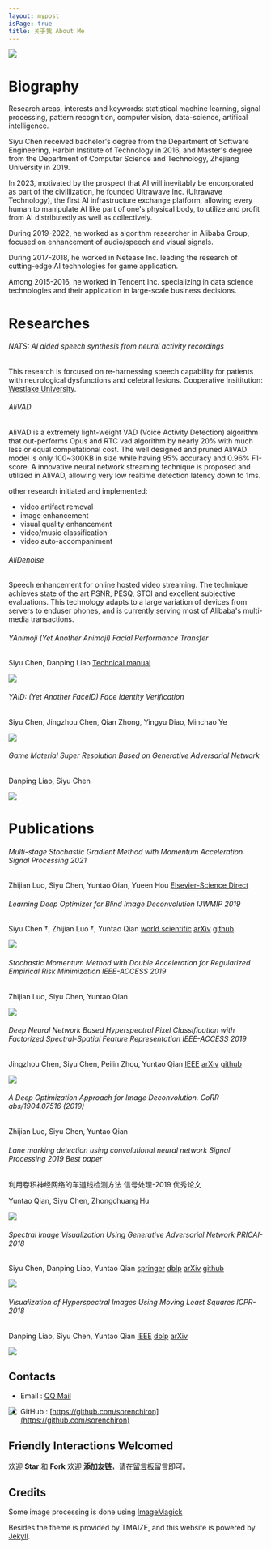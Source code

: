 ```yaml
---
layout: mypost
isPage: true
title: 关于我 About Me
---
```


![]({{site.baseUrl}}/static/img/me.jpg)

# Biography

Research areas, interests and keywords: statistical machine learning, signal processing, pattern recognition, computer vision, data-science, artifical intelligence.


Siyu Chen received bachelor's degree from the Department of Software Engineering, Harbin Institute of Technology in 2016, and Master's degree from the Department of Computer Science and Technology, Zhejiang University in 2019. 


In 2023, motivated by the prospect that AI will inevitably be encorporated as part of the civillization, he founded Ultrawave Inc. (Ultrawave Technology), the first AI infrastructure exchange platform, allowing every human to manipulate AI like part of one's physical body, to utilize and profit from AI distributedly as well as collectively.


During 2019-2022, he worked as algorithm researcher in Alibaba Group, focused on enhancement of audio/speech and visual signals.


During 2017-2018, he worked in Netease Inc. leading the research of cutting-edge AI technologies for game application.


Among 2015-2016, he worked in Tencent Inc. specializing in data science technologies and their application in large-scale business decisions.

# Researches

###### NATS: AI aided speech synthesis from neural activity recordings
This research is forcused on re-harnessing speech capability for patients with neurological dysfunctions and celebral lesions. Cooperative insititution: [Westlake University](https://www.westlake.edu.cn/).

###### AliVAD
AliVAD is a extremely light-weight VAD (Voice Activity Detection) algorithm that out-performs Opus and RTC vad algorithm by nearly 20% with much less or equal computational cost. The well designed and pruned AliVAD model is only 100~300KB in size while having 95% accuracy and 0.96% F1-score. A innovative neural network streaming technique is proposed and utilized in AliVAD, allowing very low realtime detection latency down to 1ms.

other research initiated and implemented: 
- video artifact removal
- image enhancement 
- visual quality enhancement
- video/music classification
- video auto-accompaniment

###### AliDenoise
Speech enhancement for online hosted video streaming. The technique achieves state of the art PSNR, PESQ, STOI and excellent subjective evaluations. This technology adapts to a large variation of devices from servers to enduser phones, and is currently serving most of Alibaba's multi-media transactions.

###### YAnimoji (Yet Another Animoji) Facial Performance Transfer

Siyu Chen, Danping Liao [Technical manual]({{site.baseUrl}}/static/files/YAnimoji.pdf)

![]({{site.baseUrl}}/static/img/animoji.gif)

###### YAID: (Yet Another FaceID) Face Identity Verification

Siyu Chen, Jingzhou Chen, Qian Zhong, Yingyu Diao, Minchao Ye

![]({{site.baseUrl}}/static/img/faceid.gif)

###### Game Material Super Resolution Based on Generative Adversarial Network

Danping Liao, Siyu Chen

![]({{site.baseUrl}}/static/img/srgan.gif)

# Publications

###### Multi-stage Stochastic Gradient Method with Momentum Acceleration Signal Processing 2021
Zhijian Luo, Siyu Chen, Yuntao Qian, Yueen Hou [Elsevier-Science Direct](https://www.sciencedirect.com/science/article/abs/pii/S0165168421002395)

###### Learning Deep Optimizer for Blind Image Deconvolution IJWMIP 2019

Siyu Chen †, Zhijian Luo †, Yuntao Qian [world scientific](https://www.worldscientific.com/doi/abs/10.1142/S0219691319500449) [arXiv](https://arxiv.org/abs/1904.07516) [github](https://github.com/sorenchiron/deblur)

![]({{site.baseUrl}}/static/img/trees.gif)

###### Stochastic Momentum Method with Double Acceleration for Regularized Empirical Risk Minimization IEEE-ACCESS 2019

Zhijian Luo, Siyu Chen, Yuntao Qian

![]({{site.baseUrl}}/static/img/SDAMM.png)

###### Deep Neural Network Based Hyperspectral Pixel Classification with Factorized Spectral-Spatial Feature Representation IEEE-ACCESS 2019

Jingzhou Chen, Siyu Chen, Peilin Zhou, Yuntao Qian [IEEE](https://ieeexplore.ieee.org/document/8740867?source=authoralert) [arXiv](https://arxiv.org/abs/1904.07461) [github](https://github.com/MonsterZhZh/FSSF-Net-for-HSI-Classification)

![]({{site.baseUrl}}/static/img/hsi_classification.gif)

	
###### A Deep Optimization Approach for Image Deconvolution. CoRR abs/1904.07516 (2019)

Zhijian Luo, Siyu Chen, Yuntao Qian

###### Lane marking detection using convolutional neural network Signal Processing 2019 Best paper

利用卷积神经网络的车道线检测方法 信号处理-2019 优秀论文

Yuntao Qian, Siyu Chen, Zhongchuang Hu

![]({{site.baseUrl}}/static/img/lane_detection.gif)

###### Spectral Image Visualization Using Generative Adversarial Network PRICAI-2018

Siyu Chen, Danping Liao, Yuntao Qian [springer](https://link.springer.com/chapter/10.1007/978-3-319-97304-3_30) [dblp](https://dblp.org/rec/conf/pricai/ChenLQ18) [arXiv](https://arxiv.org/abs/1802.02290) [github](https://github.com/sorenchiron/vgan-tensorflow)

![]({{site.baseUrl}}/static/img/vgan.gif)


###### Visualization of Hyperspectral Images Using Moving Least Squares ICPR-2018

Danping Liao, Siyu Chen, Yuntao Qian [IEEE](https://ieeexplore.ieee.org/document/8546018) [dblp](https://dblp.org/rec/conf/icpr/LiaoCQ18) [arXiv](https://arxiv.org/abs/1801.06635) 

![]({{site.baseUrl}}/static/img/mls.gif)


## Contacts

- Email : [QQ Mail](http://mail.qq.com/cgi-bin/qm_share?t=qm_mailme&email=0Ofg5uXj4eXn4pChof6zv70)

<a target="_blank" href="http://mail.qq.com/cgi-bin/qm_share?t=qm_mailme&email=0Ofg5uXj4eXn4pChof6zv70" style="text-decoration:none;"><img src="http://rescdn.qqmail.com/zh_CN/htmledition/images/function/qm_open/ico_mailme_01.png" align="left"/></a>

- GitHub : [https://github.com/sorenchiron](https://github.com/sorenchiron)


## Friendly Interactions Welcomed

欢迎 **Star** 和 **Fork**
欢迎 **添加友链**，请在[留言板](chat.html)留言即可。


## Credits

Some image processing is done using [ImageMagick](https://imagemagick.org/script/command-line-options.php)

Besides the theme is provided by TMAIZE, and this website is powered by [Jekyll](https://www.jekyll.com.cn/docs/pages/). 